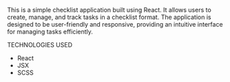 This is a simple checklist application built using React. It allows users to create, manage, and track tasks in a checklist format. The application is designed to be user-friendly and responsive, providing an intuitive interface for managing tasks efficiently.

TECHNOLOGIES USED
- React
- JSX
- SCSS
